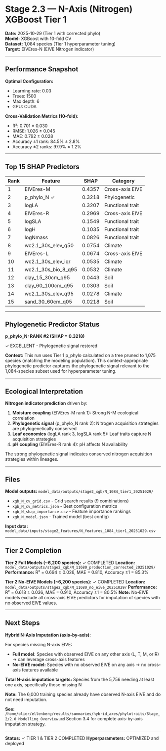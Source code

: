 # Stage 2.3 — N-Axis (Nitrogen) XGBoost Tier 1

**Date:** 2025-10-29 (Tier 1 with corrected phylo)  
**Model:** XGBoost with 10-fold CV  
**Dataset:** 1,084 species (Tier 1 hyperparameter tuning)  
**Target:** EIVEres-N (EIVE Nitrogen indicator)

---

## Performance Snapshot

**Optimal Configuration:**
- Learning rate: 0.03
- Trees: 1500
- Max depth: 6
- GPU: CUDA

**Cross-Validation Metrics (10-fold):**
- R²: 0.701 ± 0.030
- RMSE: 1.026 ± 0.045
- MAE: 0.792 ± 0.028
- Accuracy ±1 rank: 84.5% ± 2.8%
- Accuracy ±2 ranks: 97.9% ± 1.2%

---

## Top 15 SHAP Predictors

| Rank | Feature | SHAP | Category |
|------|---------|------|----------|
| 1 | EIVEres-M | 0.4357 | Cross-axis EIVE |
| 2 | p_phylo_N ✓ | 0.3218 | Phylogenetic |
| 3 | logLA | 0.3207 | Functional trait |
| 4 | EIVEres-R | 0.2969 | Cross-axis EIVE |
| 5 | logSLA | 0.1549 | Functional trait |
| 6 | logH | 0.1035 | Functional trait |
| 7 | logNmass | 0.0826 | Functional trait |
| 8 | wc2.1_30s_elev_q50 | 0.0754 | Climate |
| 9 | EIVEres-L | 0.0674 | Cross-axis EIVE |
| 10 | wc2.1_30s_elev_iqr | 0.0535 | Climate |
| 11 | wc2.1_30s_bio_8_q95 | 0.0532 | Climate |
| 12 | clay_15_30cm_q95 | 0.0443 | Soil |
| 13 | clay_60_100cm_q95 | 0.0303 | Soil |
| 14 | wc2.1_30s_elev_q95 | 0.0278 | Climate |
| 15 | sand_30_60cm_q05 | 0.0218 | Soil |

---

## Phylogenetic Predictor Status

**p_phylo_N: RANK #2 (SHAP = 0.3218)**

✓ EXCELLENT - Phylogenetic signal restored

**Context:** This run uses Tier 1 p_phylo calculated on a tree pruned to 1,075 species (matching the modeling population). This context-appropriate phylogenetic predictor captures the phylogenetic signal relevant to the 1,084-species subset used for hyperparameter tuning.

---

## Ecological Interpretation

**Nitrogen indicator prediction** driven by:
1. **Moisture coupling** (EIVEres-M rank 1): Strong N-M ecological correlation
2. **Phylogenetic signal** (p_phylo_N rank 2): Nitrogen acquisition strategies are phylogenetically conserved
3. **Leaf economics** (logLA rank 3, logSLA rank 5): Leaf traits capture N acquisition strategies
4. **pH coupling** (EIVEres-R rank 4): pH affects N availability

The strong phylogenetic signal indicates conserved nitrogen acquisition strategies within lineages.

---

## Files

**Model outputs:** `model_data/outputs/stage2_xgb/N_1084_tier1_20251029/`
- `xgb_N_cv_grid.csv` - Grid search results (9 combinations)
- `xgb_N_cv_metrics.json` - Best configuration metrics  
- `xgb_N_shap_importance.csv` - Feature importance rankings
- `xgb_N_model.json` - Trained model (best config)

**Input data:** `model_data/inputs/stage2_features/N_features_1084_tier1_20251029.csv`

---

## Tier 2 Completion

**Tier 2 Full Models (~6,200 species):** ✓ COMPLETED
**Location:** `model_data/outputs/stage2_xgb/N_11680_production_corrected_20251029/`
**Performance:** R² = 0.694 ± 0.026, MAE = 0.810, Accuracy ±1 = 85.3%

**Tier 2 No-EIVE Models (~6,200 species):** ✓ COMPLETED
**Location:** `model_data/outputs/stage2_xgb/N_11680_no_eive_20251029/`
**Performance:** R² = 0.618 ± 0.036, MAE = 0.910, Accuracy ±1 = 80.5%
**Note:** No-EIVE models exclude all cross-axis EIVE predictors for imputation of species with no observed EIVE values.

---

## Next Steps

**Hybrid N-Axis Imputation (axis-by-axis):**

For species missing N-axis EIVE:
- **Full model:** Species with observed EIVE on any other axis (L, T, M, or R) → can leverage cross-axis features
- **No-EIVE model:** Species with no observed EIVE on any axis → no cross-axis features available

**Total N-axis imputation targets:** Species from the 5,756 needing at least one axis, specifically those missing N

**Note:** The 6,000 training species already have observed N-axis EIVE and do not need imputation.

**See:** `/home/olier/ellenberg/results/summaries/hybrid_axes/phylotraits/Stage_2/2.0_Modelling_Overview.md` Section 3.4 for complete axis-by-axis imputation strategy.

---

**Status:** ✓ TIER 1 & TIER 2 COMPLETED
**Hyperparameters:** OPTIMIZED and deployed
